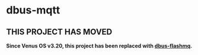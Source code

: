 dbus-mqtt
=========

THIS PROJECT HAS MOVED
---------

**Since Venus OS v3.20, this project has been replaced with [dbus-flashmq](https://github.com/victronenergy/dbus-flashmq).**


